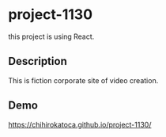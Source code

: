 # project-1130

this project is using React.

## Description

This is fiction corporate site of video creation.

## Demo
https://chihirokatoca.github.io/project-1130/
